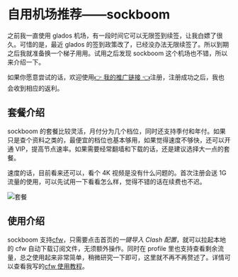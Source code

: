 # 自用机场推荐——sockboom

之前我一直使用 glados 机场，有一段时间它可以无限签到续签，让我白嫖了很久。可惜的是，最近 glados 的签到政策改了，已经没办法无限续签了。所以到期之后我就准备换一个梯子用用。试用之后发现 sockboom 这个机场也不错，所以来介绍一下。

如果你愿意尝试的话，欢迎使用[👉 我的推广链接 👈](https://sockboom.love/auth/register?affid=914092)注册，注册成功之后，我也会收到相应的返利。

## 套餐介绍

sockboom 的套餐比较灵活，月付分为几个档位，同时还支持季付和年付。如果只是查个资料之类的，最便宜的档位也基本够用，如果觉得速度不够快，还可以开通 VIP，提高节点速率。如果需要经常翻墙和下载的话，还是建议选择大一点的套餐。

速度的话，目前看来还可以，看个 4K 视频是没有什么问题的。首次注册会送 1G 流量的使用，可以先试用一下看看怎么样，觉得不错的话在续费也不迟。

![套餐](/img/sockboom-pricing.png)

## 使用介绍

sockboom 支持[cfw](../proxy/cfw.md)，只需要点击首页的*一键导入 Clash 配置*，就可以拉起本地的 cfw 自动下载订阅文件，无须额外操作。同时在 profile 里也支持查看剩余流量，总之使用起来非常简单，稍微研究一下即可，这里就不再不再赘述了。详情可以查看我写的[cfw 使用教程](../proxy/cfw.md)。
